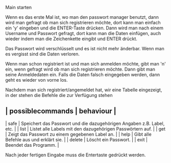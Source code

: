 Main starten

Wenn es das erste Mal ist, wo man den passwort manager benutzt, dann wird man gefragt ob man sich registrieren möchte, dort kann man einfach ein 'y' eingeben und die ENTER-Taste drücken.
Dann wird man nach einem Username und Passwort gefragt, dort kann man die Daten einfügen, auch wieder indem man die Zeichenkette eingibt und ENTER drückt.

Das Passwort wird verschlüsselt und es ist nicht mehr änderbar. Wenn man es vergisst sind die Daten verloren.

Wenn man schon registriert ist und man sich anmelden möchte, gibt man 'n' ein, wenn gefragt wird ob man sich registrieren möchte.
Dann gibt man seine Anmeldedaten ein. Falls die Daten falsch eingegeben werden, dann geht es wieder von vorne los.

Nachdem man sich registriert/angemeldet hat, wir eine Tabelle eingezeigt, in der stehen die Befehle die zur Verfügung stehen


| possiblecommands                    | behaviour                                                              |
----------------------------------------------------------------------------------------------------------------
| safe                                | Speichert das Passwort und die dazugehörigen Angaben z.B. Label, etc.  |
| list                                | Listet alle Labels mit den dazugehörigen Passwörtern auf.              |
| get                                 | Zeigt das Passwort zu einem gegebenen Label an.                        |
| help                                | Gibt alle Befehle aus und erklärt sie.                                 |
| delete                              | Löscht ein Passwort.                                                   |
| exit                                | Beendet das Programm.                                                  |

Nach jeder fertigen Eingabe muss die Entertaste gedrückt werden.
